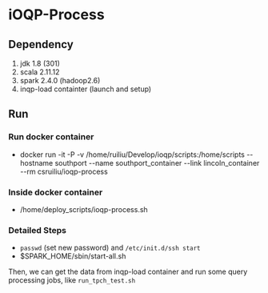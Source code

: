 # iOQP-Process #

## Dependency ##

1. jdk 1.8 (301)
2. scala 2.11.12
3. spark 2.4.0 (hadoop2.6)
4. inqp-load containter (launch and setup) 

## Run ##

### Run docker container ### 

+ docker run -it -P -v /home/ruiliu/Develop/ioqp/scripts:/home/scripts --hostname southport --name southport_container --link lincoln_container --rm csruiliu/ioqp-process 

### Inside docker container ### 

+ /home/deploy_scripts/ioqp-process.sh

### Detailed Steps ###

+ `passwd` (set new password) and `/etc/init.d/ssh start`
+ $SPARK_HOME/sbin/start-all.sh

Then, we can get the data from inqp-load container and run some query processing jobs, like `run_tpch_test.sh`